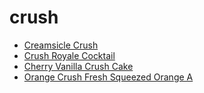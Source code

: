 # crush

 * [Creamsicle Crush](../../index/c/creamsicle-crush-235556.json)
 * [Crush Royale Cocktail](../../index/c/crush-royale-cocktail.json)
 * [Cherry Vanilla Crush Cake](../../index/c/cherry-vanilla-crush-cake.json)
 * [Orange Crush Fresh Squeezed Orange A](../../index/o/orange-crush-fresh-squeezed-orange-a.json)
